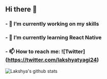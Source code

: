 ## Hi there 👋

### - 🔭 I’m currently working on my skills
### - 🌱 I’m currently learning React Native
### - 📫 How to reach me: ![Twitter] (https://twitter.com/lakshyatyagi24)

![Lakshya's github stats](https://github-readme-stats.vercel.app/api?username=Lakshyatyagi24&show_icons=true)
